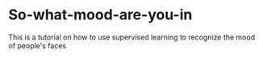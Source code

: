 # So-what-mood-are-you-in
This is a tutorial on how to use supervised learning to recognize the mood of people's faces
